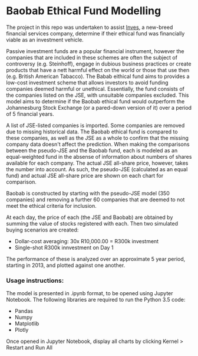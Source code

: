 # Baobab Ethical Fund Modelling

The project in this repo was undertaken to assist [Inves](https://www.inv.es/), a new-breed financial services company, determine if their ethical fund was financially viable as an investment vehicle.

Passive investment funds are a popular financial instrument, however the companies that are included in these schemes are often the subject of controversy (e.g. Steinhoff), engage in dubious business practices or create products that have a nett harmful effect on the world or those that use then (e.g. British American Tabacco). The Babab eithical fund aims to provides a low-cost investment scheme that allows investors to avoid funding companies deemed harmful or unethical. Essentially, the fund consists of the companies listed on the JSE, with unsuitable companies excluded. This model aims to determine if the Baobab ethical fund would outperform the Johannesburg Stock Exchange (or a pared-down version of it) over a period of 5 financial years.

A list of JSE-listed companies is imported. Some companies are removed due to missing historical data. The Baobab ethical fund is compared to these companies, as well as the JSE as a whole to confirm that the missing company data doesn't affect the prediction. When making the comparisons between the pseudo-JSE and the Baobab fund, each is modeled as an equal-weighted fund in the absense of information about numbers of shares available for each company. The actual JSE all-share price, however, takes the number into account. As such, the pseudo-JSE (calculated as an equal fund) and actual JSE all-share price are shown on each chart for comparison.

Baobab is constructed by starting with the pseudo-JSE model (350 companies) and removing a further 60 companies that are deemed to not meet the ethical criteria for inclusion.

At each day, the price of each (the JSE and Baobab) are obtained by summing the value of stocks registered with each. Then two simulated buying scenarios are created:
* Dollar-cost averaging: 30x R10,000.00 = R300k investment
* Single-shot R300k innvestment on Day 1

The performance of these is analyzed over an approximate 5 year period, starting in 2013, and plotted against one another.

### Usage instructions:
The model is presented in .ipynb format, to be opened using Jupyter Notebook.
The following libraries are required to run the Python 3.5 code:
* Pandas
* Numpy
* Matplotlib
* Plotly

Once opened in Jupyter Notebook, display all charts by clicking Kernel > Restart and Run All
